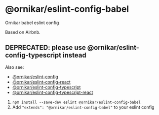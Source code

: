 # @ornikar/eslint-config-babel

Ornikar babel eslint config

Based on Airbnb.

## DEPRECATED: please use @ornikar/eslint-config-typescript instead

Also see:

- [@ornikar/eslint-config](https://github.com/ornikar/eslint-configs/tree/master/%40ornikar/eslint-config)
- [@ornikar/eslint-config-react](https://github.com/ornikar/eslint-configs/tree/master/%40ornikar/eslint-config-react)
- [@ornikar/eslint-config-typescript](https://github.com/ornikar/eslint-configs/tree/master/%40ornikar/eslint-config-typescript)
- [@ornikar/eslint-config-typescript-react](https://github.com/ornikar/eslint-configs/tree/master/%40ornikar/eslint-config-typescript-react)

1. `npm install --save-dev eslint @ornikar/eslint-config-babel`
2. Add `"extends": "@ornikar/eslint-config-babel"` to your eslint config
